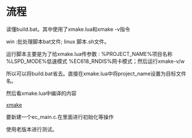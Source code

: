 # 流程

读懂build.bat。其中使用了xmake.lua和xmake -v指令

win :批处理脚本bat文件;      linux 脚本.sh文件。

运行脚本主要是为了给xmake.lua传参数   : %PROJECT_NAME%项目名称    %LSPD_MODE%低速模式   %EC618_RNDIS%网卡模式；然后运行xmake-v/w

所以可以将build.bat省去。直接在xmake.lua中将project_name设置为目标文件名。

然后看xmake.lua中编译的内容

[xmake](%E6%B5%81%E7%A8%8B%201c5bc4ceabf040a9813f7acfe957bd47/xmake%200ac8265e3e5e4a9bba0b826663b67ebc.md)

要新建一个ec_main.c.在里面进行初始化等操作

使用老版本进行测试。